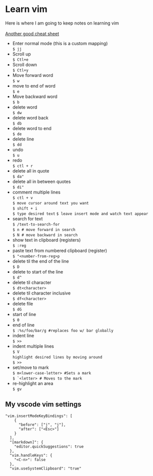 # Learn vim

Here is where I am going to keep notes on learning vim \
\
[Another good cheat sheet](http://tnerual.eriogerg.free.fr/vimqrc.html)
- Enter normal mode (this is a custom mapping)\
  `$ jj`
- Scroll up \
  `$ Ctl+e`
- Scroll down \
  `$ Ctl+y`
- Move forward word \
  `$ w`
- move to end of word \
  `$ e`
- Move backward word \
  `$ b`
- delete word\
  `$ dw`
- delete word back \
  `$ db`
- delete word to end \
  `$ de`
- delete line \
  `$ dd`
- undo \
  `$ u`
- redo \
  `$ ctl + r`
- delete all in quote \
  `$ da"`
- delete all in between quotes \
  `$ di"`
- comment multiple lines \
  `$ ctl + v` \
  `$ move cursor around text you want` \
  `$ shift + i` \
  `$ type desired text`
  `$ leave insert mode and watch text appear`
- search for text \
  `$ /text-to-search-for` \
  `$ n # move forward in search` \
  `$ N # move backward in search`
- show text in clipboard (registers) \
  `$ :reg`
- paste text from numbered clipboard (register) \
  `$ "<number-from-reg>p`
- delete til the end of the line \
  `$ D`
- delete to start of the line \
  `$ d^`
- delete til character \
  `$ dt<character>`
- delete til character inclusive \
  `$ df<character>`
- delete file \
`$ dG `
- start of line \
`$ 0 `
- end of line \
`$ :%s/foo/bar/g #replaces foo w/ bar globally`
- indent line \
  `$ >>`
- indent multiple lines \
  `$ V` \
  `highlight desired lines by moving around` \
  `$ >>`
- set/move to mark \
  `$ m<lower-case-letter> #Sets a mark` \
  ````$ `<letter> # Moves to the mark````
- re-highlight an area \
  `$ gv`

## My vscode vim settings

```
"vim.insertModeKeyBindings": [
    {
      "before": ["j", "j"],
      "after": ["<Esc>"]
    }
  ],
  "[markdown]": {
    "editor.quickSuggestions": true
  },
  "vim.handleKeys": {
    "<C-n>": false
  },
  "vim.useSystemClipboard": "true"
```
